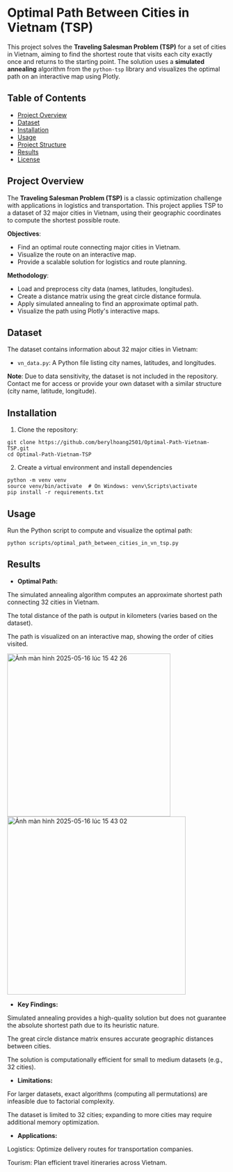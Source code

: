 # Optimal Path Between Cities in Vietnam (TSP)

This project solves the **Traveling Salesman Problem (TSP)** for a set of cities in Vietnam, aiming to find the shortest route that visits each city exactly once and returns to the starting point. The solution uses a **simulated annealing** algorithm from the `python-tsp` library and visualizes the optimal path on an interactive map using Plotly.

## Table of Contents
- [Project Overview](#project-overview)
- [Dataset](#dataset)
- [Installation](#installation)
- [Usage](#usage)
- [Project Structure](#project-structure)
- [Results](#results)
- [License](#license)

## Project Overview
The **Traveling Salesman Problem (TSP)** is a classic optimization challenge with applications in logistics and transportation. This project applies TSP to a dataset of 32 major cities in Vietnam, using their geographic coordinates to compute the shortest possible route.

**Objectives**:
- Find an optimal route connecting major cities in Vietnam.
- Visualize the route on an interactive map.
- Provide a scalable solution for logistics and route planning.

**Methodology**:
- Load and preprocess city data (names, latitudes, longitudes).
- Create a distance matrix using the great circle distance formula.
- Apply simulated annealing to find an approximate optimal path.
- Visualize the path using Plotly's interactive maps.

## Dataset
The dataset contains information about 32 major cities in Vietnam:
- `vn_data.py`: A Python file listing city names, latitudes, and longitudes.

**Note**: Due to data sensitivity, the dataset is not included in the repository. Contact me for access or provide your own dataset with a similar structure (city name, latitude, longitude).

## Installation
1. Clone the repository:

```
git clone https://github.com/berylhoang2501/Optimal-Path-Vietnam-TSP.git
cd Optimal-Path-Vietnam-TSP
```

2. Create a virtual environment and install dependencies

```
python -m venv venv
source venv/bin/activate  # On Windows: venv\Scripts\activate
pip install -r requirements.txt
```

## Usage

Run the Python script to compute and visualize the optimal path:

```
python scripts/optimal_path_between_cities_in_vn_tsp.py
```

## Results

- **Optimal Path:**

The simulated annealing algorithm computes an approximate shortest path connecting 32 cities in Vietnam.

The total distance of the path is output in kilometers (varies based on the dataset).

The path is visualized on an interactive map, showing the order of cities visited.

<img width="375" alt="Ảnh màn hình 2025-05-16 lúc 15 42 26" src="https://github.com/user-attachments/assets/89dfc7d0-31c3-4f04-8e3a-ef9f7b8170f2" />

<img width="410" alt="Ảnh màn hình 2025-05-16 lúc 15 43 02" src="https://github.com/user-attachments/assets/ce7e04e5-7c71-4349-ab76-814c71a9d2bc" />

- **Key Findings:**


Simulated annealing provides a high-quality solution but does not guarantee the absolute shortest path due to its heuristic nature.

The great circle distance matrix ensures accurate geographic distances between cities.

The solution is computationally efficient for small to medium datasets (e.g., 32 cities).

- **Limitations:**

For larger datasets, exact algorithms (computing all permutations) are infeasible due to factorial complexity.

The dataset is limited to 32 cities; expanding to more cities may require additional memory optimization.

- **Applications:**

Logistics: Optimize delivery routes for transportation companies.

Tourism: Plan efficient travel itineraries across Vietnam.



